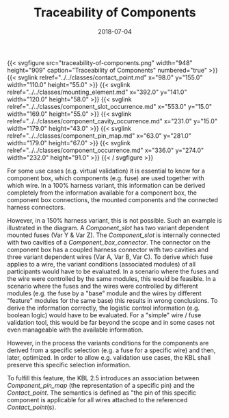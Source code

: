﻿---
title: Traceability of Components
toc: false
type: specs
layout: diagram
date: "2018-07-04"
draft: false
specification: KBL
version: 2.5
documentType: "Recommendation"
elementType: Diagram
classes:
  - Contact_point
  - Mounting_element
  - Component_slot_occurrence
  - Component_cavity_occurrence
  - Component_pin_map
  - Component_occurrence
menu:
  KBL-2.5:    
    parent: presentation
    identifier: presentation/traceability-of-components
    weight: 1018 

# Prev/next pager order (if `docs_section_pager` enabled in `params.toml`)
weight: 1018
---
{{< svgfigure src="traceability-of-components.png" width="948" height="909" caption="Traceability of Components" numbered="true" >}}
  {{< svglink relref="../../classes/contact_point.md" x="98.0" y="155.0" width="110.0" height="55.0" >}}
  {{< svglink relref="../../classes/mounting_element.md" x="392.0" y="141.0" width="120.0" height="58.0" >}}
  {{< svglink relref="../../classes/component_slot_occurrence.md" x="553.0" y="15.0" width="169.0" height="55.0" >}}
  {{< svglink relref="../../classes/component_cavity_occurrence.md" x="231.0" y="15.0" width="179.0" height="43.0" >}}
  {{< svglink relref="../../classes/component_pin_map.md" x="63.0" y="281.0" width="179.0" height="67.0" >}}
  {{< svglink relref="../../classes/component_occurrence.md" x="336.0" y="274.0" width="232.0" height="91.0" >}}
{{< / svgfigure >}}
<p> For some use cases (e.g. virtual validation) it is essential to know for a component box, which components (e.g. fuse) are used together with which wire. In a 100% harness variant, this information can be derived completely from the information available for a component box, the component box connections, the mounted components and the connected harness connectors.      </p>      <p> However, in a 150%&#160;harness variant, this is not possible. Such an example is illustrated in the diagram. A <i>Component_slot</i> has two variant dependent mounted fuses (Var&#160;Y &amp;&#160;Var&#160;Z). The <i>Component_slot</i> is internally connected with two cavities of a <i>Component_box_connector</i>. The connector on the component box has a coupled harness connector with two cavities and three variant dependent wires (Var&#160;A, Var B, Var&#160;C). To derive which fuse applies to a wire, the variant conditions (associated modules) of all participants would have to be evaluated. In a scenario where the fuses and the wire were controlled by the same modules, this would be feasible. In a scenario where the fuses and the wires were controlled by different modules (e.g. the fuse by a &quot;base&quot; module and the wires by different &quot;feature&quot;&#160;modules for the same base) this results in wrong conclusions. To derive the information correctly, the logistic control information (e.g. boolean logic) would have to be evaluated. For a &quot;simple&quot; wire /&#160;fuse validation tool, this would be far beyond the scope and in some cases not even manageable with the available information.      </p>      <p> However, in the process the variants conditions for the components are derived from a specific selection (e.g. a fuse for a specific wire) and then, later, optimized. In order to allow e.g. validation use cases, the KBL&#160;shall preserve this specific selection information.      </p>      <p> To fulfill this feature, the KBL 2.5 introduces an association between <i>Component_pin_map </i>(the representation of a specific pin) and the <i>Contact_point</i>. The semantics is defined as &quot;the pin of this specific component is applicable for all wires attached to the referenced <i>Contact_point</i>(s).      </p>
